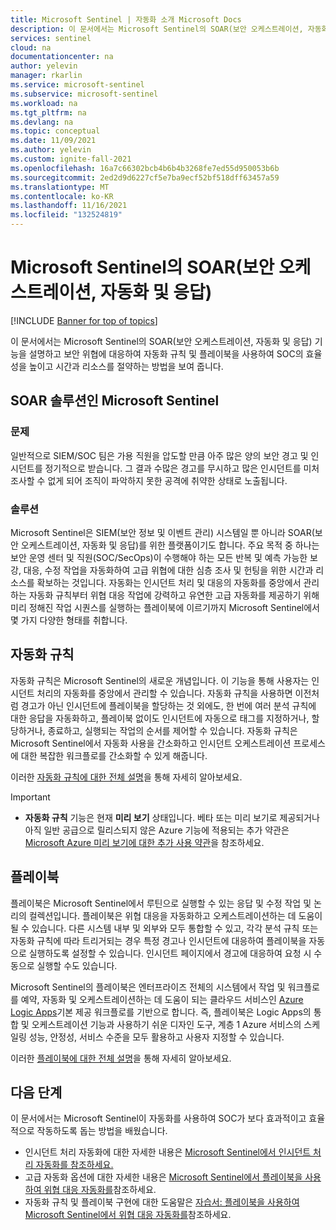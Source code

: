 ```yaml
---
title: Microsoft Sentinel | 자동화 소개 Microsoft Docs
description: 이 문서에서는 Microsoft Sentinel의 SOAR(보안 오케스트레이션, 자동화 및 응답) 기능을 소개하고 SOAR 구성 요소인 자동화 규칙 및 플레이북에 대해 설명합니다.
services: sentinel
cloud: na
documentationcenter: na
author: yelevin
manager: rkarlin
ms.service: microsoft-sentinel
ms.subservice: microsoft-sentinel
ms.workload: na
ms.tgt_pltfrm: na
ms.devlang: na
ms.topic: conceptual
ms.date: 11/09/2021
ms.author: yelevin
ms.custom: ignite-fall-2021
ms.openlocfilehash: 16a7c66302bcb4b6b4b3268fe7ed55d950053b6b
ms.sourcegitcommit: 2ed2d9d6227cf5e7ba9ecf52bf518dff63457a59
ms.translationtype: MT
ms.contentlocale: ko-KR
ms.lasthandoff: 11/16/2021
ms.locfileid: "132524819"
---
```

# <a name="security-orchestration-automation-and-response-soar-in-microsoft-sentinel"></a>Microsoft Sentinel의 SOAR(보안 오케스트레이션, 자동화 및 응답)

[!INCLUDE [Banner for top of topics](./includes/banner.md)]

이 문서에서는 Microsoft Sentinel의 SOAR(보안 오케스트레이션, 자동화 및 응답) 기능을 설명하고 보안 위협에 대응하여 자동화 규칙 및 플레이북을 사용하여 SOC의 효율성을 높이고 시간과 리소스를 절약하는 방법을 보여 줍니다.

## <a name="microsoft-sentinel-as-a-soar-solution"></a>SOAR 솔루션인 Microsoft Sentinel

### <a name="the-problem"></a>문제

일반적으로 SIEM/SOC 팀은 가용 직원을 압도할 만큼 아주 많은 양의 보안 경고 및 인시던트를 정기적으로 받습니다. 그 결과 수많은 경고를 무시하고 많은 인시던트를 미처 조사할 수 없게 되어 조직이 파악하지 못한 공격에 취약한 상태로 노출됩니다.

### <a name="the-solution"></a>솔루션

Microsoft Sentinel은 SIEM(보안 정보 및 이벤트 관리) 시스템일 뿐 아니라 SOAR(보안 오케스트레이션, 자동화 및 응답)를 위한 플랫폼이기도 합니다. 주요 목적 중 하나는 보안 운영 센터 및 직원(SOC/SecOps)이 수행해야 하는 모든 반복 및 예측 가능한 보강, 대응, 수정 작업을 자동화하여 고급 위협에 대한 심층 조사 및 헌팅을 위한 시간과 리소스를 확보하는 것입니다. 자동화는 인시던트 처리 및 대응의 자동화를 중앙에서 관리하는 자동화 규칙부터 위협 대응 작업에 강력하고 유연한 고급 자동화를 제공하기 위해 미리 정해진 작업 시퀀스를 실행하는 플레이북에 이르기까지 Microsoft Sentinel에서 몇 가지 다양한 형태를 취합니다.

## <a name="automation-rules"></a>자동화 규칙

자동화 규칙은 Microsoft Sentinel의 새로운 개념입니다. 이 기능을 통해 사용자는 인시던트 처리의 자동화를 중앙에서 관리할 수 있습니다. 자동화 규칙을 사용하면 이전처럼 경고가 아닌 인시던트에 플레이북을 할당하는 것 외에도, 한 번에 여러 분석 규칙에 대한 응답을 자동화하고, 플레이북 없이도 인시던트에 자동으로 태그를 지정하거나, 할당하거나, 종료하고, 실행되는 작업의 순서를 제어할 수 있습니다. 자동화 규칙은 Microsoft Sentinel에서 자동화 사용을 간소화하고 인시던트 오케스트레이션 프로세스에 대한 복잡한 워크플로를 간소화할 수 있게 해줍니다.

이러한 [자동화 규칙에 대한 전체 설명](automate-incident-handling-with-automation-rules.md)을 통해 자세히 알아보세요.

> [!IMPORTANT]
>
> - **자동화 규칙** 기능은 현재 **미리 보기** 상태입니다. 베타 또는 미리 보기로 제공되거나 아직 일반 공급으로 릴리스되지 않은 Azure 기능에 적용되는 추가 약관은 [Microsoft Azure 미리 보기에 대한 추가 사용 약관](https://azure.microsoft.com/support/legal/preview-supplemental-terms/)을 참조하세요.

## <a name="playbooks"></a>플레이북

플레이북은 Microsoft Sentinel에서 루틴으로 실행할 수 있는 응답 및 수정 작업 및 논리의 컬렉션입니다. 플레이북은 위협 대응을 자동화하고 오케스트레이션하는 데 도움이 될 수 있습니다. 다른 시스템 내부 및 외부와 모두 통합할 수 있고, 각각 분석 규칙 또는 자동화 규칙에 따라 트리거되는 경우 특정 경고나 인시던트에 대응하여 플레이북을 자동으로 실행하도록 설정할 수 있습니다. 인시던트 페이지에서 경고에 대응하여 요청 시 수동으로 실행할 수도 있습니다.

Microsoft Sentinel의 플레이북은 엔터프라이즈 전체의 시스템에서 작업 및 워크플로를 예약, 자동화 및 오케스트레이션하는 데 도움이 되는 클라우드 서비스인 [Azure Logic Apps](../logic-apps/logic-apps-overview.md)기본 제공 워크플로를 기반으로 합니다. 즉, 플레이북은 Logic Apps의 통합 및 오케스트레이션 기능과 사용하기 쉬운 디자인 도구, 계층 1 Azure 서비스의 스케일링 성능, 안정성, 서비스 수준을 모두 활용하고 사용자 지정할 수 있습니다.

이러한 [플레이북에 대한 전체 설명](automate-responses-with-playbooks.md)을 통해 자세히 알아보세요.

## <a name="next-steps"></a>다음 단계

이 문서에서는 Microsoft Sentinel이 자동화를 사용하여 SOC가 보다 효과적이고 효율적으로 작동하도록 돕는 방법을 배웠습니다.

- 인시던트 처리 자동화에 대한 자세한 내용은 [Microsoft Sentinel에서 인시던트 처리 자동화를 참조하세요.](automate-incident-handling-with-automation-rules.md)
- 고급 자동화 옵션에 대한 자세한 내용은 [Microsoft Sentinel에서 플레이북을 사용하여 위협 대응 자동화를](automate-responses-with-playbooks.md)참조하세요.
- 자동화 규칙 및 플레이북 구현에 대한 도움말은 [자습서: 플레이북을 사용하여 Microsoft Sentinel에서 위협 대응 자동화를](tutorial-respond-threats-playbook.md)참조하세요.
